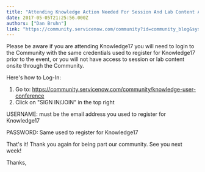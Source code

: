 ```yaml
---
title: "Attending Knowledge Action Needed For Session And Lab Content Access"
date: 2017-05-05T21:25:56.000Z
authors: ["Dan Bruhn"]
link: "https://community.servicenow.com/community?id=community_blog&sys_id=618ce6e1dbd0dbc01dcaf3231f96196e"
---
```

<p>Please be aware if you are attending Knowledge17 you will need to login to the Community with the same credentials used to register for Knowledge17 prior to the event, or you will not have access to session or lab content onsite through the Community.</p><p></p><p>Here's how to Log-In:</p><ol style="list-style-type: decimal;"><li><span>Go to: </span><a title="ainerTT-hover-container jive-link-community-small" class="jivecontainerTT-hover-container jive-link-community-small" data-containerId="1" data-containerType="14" data-objectId="2024" data-objectType="14" href="/community?id=community_static&sys_id=93c3be65dbdc5bc0b322f4621f961966">https://community.servicenow.com/community/knowledge-user-conference</a></li><li>Click on "SIGN IN/JOIN" in the top right</li></ol><p></p><p>USERNAME: must be the email address you used to register for Knowledge17</p><p></p><p>PASSWORD: Same used to register for Knowledge17</p><p></p><p>That's it! Thank you again for being part our community. See you next week!</p><p></p><p>Thanks,</p>